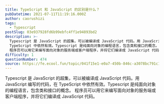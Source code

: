 ```yaml
---
title: TypeScript 和 JavaScript 的区别是什么？
pubDatetime: 2021-07-11T11:19:16.000Z
author: caorushizi
tags:
  - Typescript
postSlug: 03e937928fd6b99ebfc4ff1e94893bd2
description: >-
  Typescript 是 JavaScript 的超集，可以被编译成 JavaScript 代码。用 JavaScript 编写的代码，在
  TypeScript 中依然有效。Typescript 是纯面向对象的编程语言，包含类和接口的概念。
  程序员可以用它来编写面向对象的服务端或客户端程序，并将它们编译成 JavaScript 代码。
difficulty: 1
questionNumber: 474
source: https://fe.ecool.fun/topic/041f15e1-e0a7-450b-846c-a3078bc791c1
---
```


Typescript 是 JavaScript 的超集，可以被编译成 JavaScript 代码。用 JavaScript 编写的代码，在 TypeScript 中依然有效。Typescript 是纯面向对象的编程语言，包含类和接口的概念。 程序员可以用它来编写面向对象的服务端或客户端程序，并将它们编译成 JavaScript 代码。
